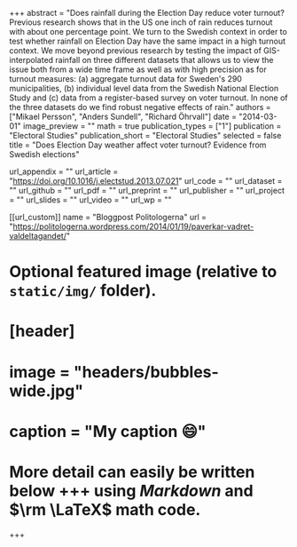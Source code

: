 +++
abstract = "Does rainfall during the Election Day reduce voter turnout? Previous research shows that in the US one inch of rain reduces turnout with about one percentage point. We turn to the Swedish context in order to test whether rainfall on Election Day have the same impact in a high turnout context. We move beyond previous research by testing the impact of GIS-interpolated rainfall on three different datasets that allows us to view the issue both from a wide time frame as well as with high precision as for turnout measures: (a) aggregate turnout data for Sweden's 290 municipalities, (b) individual level data from the Swedish National Election Study and (c) data from a register-based survey on voter turnout. In none of the three datasets do we find robust negative effects of rain."
authors = ["Mikael Persson", "Anders Sundell", "Richard Öhrvall"]
date = "2014-03-01"
image_preview = ""
math = true
publication_types = ["1"]
publication = "Electoral Studies"
publication_short = "Electoral Studies"
selected = false
title = "Does Election Day weather affect voter turnout? Evidence from Swedish elections"

url_appendix = ""
url_article = "https://doi.org/10.1016/j.electstud.2013.07.021"
url_code = ""
url_dataset = ""
url_github = ""
url_pdf = ""
url_preprint = ""
url_publisher  = ""
url_project = ""
url_slides = ""
url_video = ""
url_wp = ""

[[url_custom]]
name = "Bloggpost Politologerna"
url = "https://politologerna.wordpress.com/2014/01/19/paverkar-vadret-valdeltagandet/"

# Optional featured image (relative to `static/img/` folder).
# [header]
# image = "headers/bubbles-wide.jpg"
# caption = "My caption :smile:"


# More detail can easily be written below +++ using *Markdown* and $\rm \LaTeX$ math code.
+++


